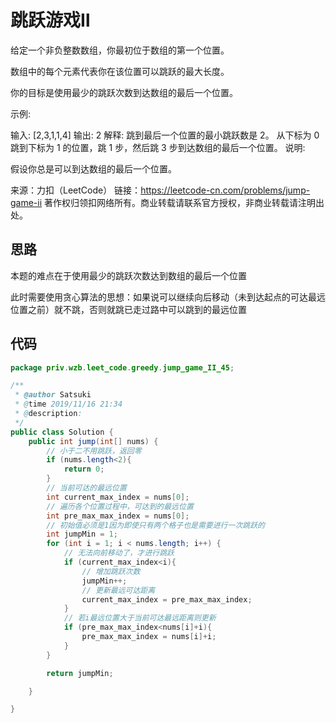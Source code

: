 # 跳跃游戏Ⅱ

给定一个非负整数数组，你最初位于数组的第一个位置。

数组中的每个元素代表你在该位置可以跳跃的最大长度。

你的目标是使用最少的跳跃次数到达数组的最后一个位置。

示例:

输入: [2,3,1,1,4]
输出: 2
解释: 跳到最后一个位置的最小跳跃数是 2。
     从下标为 0 跳到下标为 1 的位置，跳 1 步，然后跳 3 步到达数组的最后一个位置。
说明:

假设你总是可以到达数组的最后一个位置。

来源：力扣（LeetCode）
链接：https://leetcode-cn.com/problems/jump-game-ii
著作权归领扣网络所有。商业转载请联系官方授权，非商业转载请注明出处。

## 思路

本题的难点在于使用最少的跳跃次数达到数组的最后一个位置

此时需要使用贪心算法的思想：如果说可以继续向后移动（未到达起点的可达最远位置之前）就不跳，否则就跳已走过路中可以跳到的最远位置

## 代码

```java
package priv.wzb.leet_code.greedy.jump_game_II_45;

/**
 * @author Satsuki
 * @time 2019/11/16 21:34
 * @description:
 */
public class Solution {
    public int jump(int[] nums) {
        // 小于二不用跳跃，返回零
        if (nums.length<2){
            return 0;
        }
        // 当前可达的最远位置
        int current_max_index = nums[0];
        // 遍历各个位置过程中，可达到的最远位置
        int pre_max_max_index = nums[0];
        // 初始值必须是1因为即使只有两个格子也是需要进行一次跳跃的
        int jumpMin = 1;
        for (int i = 1; i < nums.length; i++) {
            // 无法向前移动了，才进行跳跃
            if (current_max_index<i){
                // 增加跳跃次数
                jumpMin++;
                // 更新最远可达距离
                current_max_index = pre_max_max_index;
            }
            // 若i最远位置大于当前可达最远距离则更新
            if (pre_max_max_index<nums[i]+i){
                pre_max_max_index = nums[i]+i;
            }
        }

        return jumpMin;

    }

}
```


